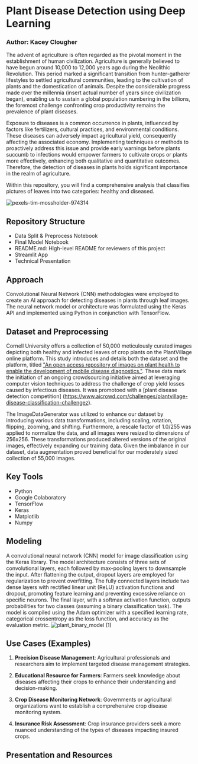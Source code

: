 # Plant Disease Detection using Deep Learning
### Author: Kacey Clougher

The advent of agriculture is often regarded as the pivotal moment in the establishment of human civilization. Agriculture is generally believed to have begun around 10,000 to 12,000 years ago during the Neolithic Revolution. This period marked a significant transition from hunter-gatherer lifestyles to settled agricultural communities, leading to the cultivation of plants and the domestication of animals. Despite the considerable progress made over the millennia (insert actual number of years since civilization began), enabling us to sustain a global population numbering in the billions, the foremost challenge confronting crop productivity remains the prevalence of plant diseases.

Exposure to diseases is a common occurrence in plants, influenced by factors like fertilizers, cultural practices, and environmental conditions. These diseases can adversely impact agricultural yield, consequently affecting the associated economy. Implementing techniques or methods to proactively address this issue and provide early warnings before plants succumb to infections would empower farmers to cultivate crops or plants more effectively, enhancing both qualitative and quantitative outcomes. Therefore, the detection of diseases in plants holds significant importance in the realm of agriculture.

Within this repository, you will find a comprehensive analysis that classifies pictures of leaves into two categories: healthy and diseased.

![pexels-tim-mossholder-974314](https://github.com/kaceyclougher/Plant-Disease-Detection/assets/137820049/995f0847-2437-4132-9f85-b0de6158b0eb)

## Repository Structure
* Data Split & Preprocess Notebook
* Final Model Notebook
* README.md: High-level README for reviewers of this project
* Streamlit App
* Technical Presentation

## Approach
Convolutional Neural Network (CNN) methodologies were employed to create an AI approach for detecting diseases in plants through leaf images. The neural network model or architecture was formulated using the Keras API and implemented using Python in conjunction with TensorFlow.

## Dataset and Preprocessing
Cornell University offers a collection of 50,000 meticulously curated images depicting both healthy and infected leaves of crop plants on the PlantVillage online platform. This study introduces and details both the dataset and the platform, titled ["An open access repository of images on plant health to enable the development of mobile disease diagnostics."](https://arxiv.org/abs/1511.08060). These data mark the initiation of an ongoing crowdsourcing initiative aimed at leveraging computer vision techniques to address the challenge of crop yield losses caused by infectious diseases. It was promotoed with a [plant disease detection competition] (https://www.aicrowd.com/challenges/plantvillage-disease-classification-challengez). 

The ImageDataGenerator was utilized to enhance our dataset by introducing various data transformations, including scaling, rotation, flipping, zooming, and shifting. Furthermore, a rescale factor of 1.0/255 was applied to normalize the data, and all images were resized to dimensions of 256x256. These transformations produced altered versions of the original images, effectively expanding our training data. Given the imbalance in our dataset, data augmentation proved beneficial for our moderately sized collection of 55,000 images.

## Key Tools
* Python
* Google Colaboratory
* TensorFlow
* Keras
* Matplotlib
* Numpy

## Modeling
A convolutional neural network (CNN) model for image classification using the Keras library. The model architecture consists of three sets of convolutional layers, each followed by max-pooling layers to downsample the input. After flattening the output, dropout layers are employed for regularization to prevent overfitting. The fully connected layers include two dense layers with rectified linear unit (ReLU) activation functions and dropout, promoting feature learning and preventing excessive reliance on specific neurons. The final layer, with a softmax activation function, outputs probabilities for two classes (assuming a binary classification task). The model is compiled using the Adam optimizer with a specified learning rate, categorical crossentropy as the loss function, and accuracy as the evaluation metric.
![plant_binary_model (1)](https://github.com/kaceyclougher/Plant-Disease-Detection/assets/137820049/a6fbe371-57c8-4a18-b689-85c711b7e6c6)

## Use Cases (Examples)
1. **Precision Disease Management**: Agricultural professionals and researchers aim to implement targeted disease management strategies.

2. **Educational Resource for Farmers**: Farmers seek knowledge about diseases affecting their crops to enhance their understanding and decision-making.

3. **Crop Disease Monitoring Network**: Governments or agricultural organizations want to establish a comprehensive crop disease monitoring system.

4. **Insurance Risk Assessment**: Crop insurance providers seek a more nuanced understanding of the types of diseases impacting insured crops.

## Presentation and Resources
